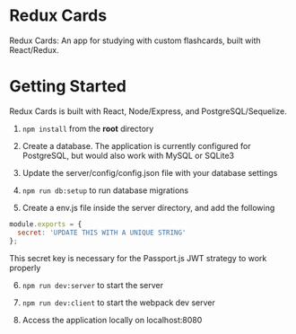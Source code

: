 # Redux Cards

Redux Cards: An app for studying with custom flashcards, built with React/Redux.

# Getting Started

Redux Cards is built with React, Node/Express, and PostgreSQL/Sequelize.

1. `npm install` from the **root** directory

2. Create a database. The application is currently configured for PostgreSQL, but would also work with MySQL or SQLite3

3. Update the server/config/config.json file with your database settings

4. `npm run db:setup` to run database migrations

5. Create a env.js file inside the server directory, and add the following

```javascript
module.exports = {
  secret: 'UPDATE THIS WITH A UNIQUE STRING'
};
```

This secret key is necessary for the Passport.js JWT strategy to work properly

6. `npm run dev:server` to start the server

7. `npm run dev:client` to start the webpack dev server

8. Access the application locally on localhost:8080
